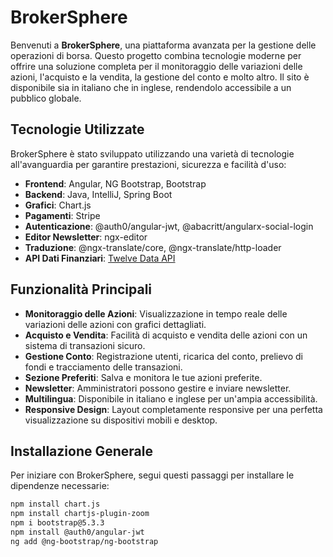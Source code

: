 # BrokerSphere

Benvenuti a **BrokerSphere**, una piattaforma avanzata per la gestione delle operazioni di borsa. Questo progetto combina tecnologie moderne per offrire una soluzione completa per il monitoraggio delle variazioni delle azioni, l'acquisto e la vendita, la gestione del conto e molto altro. Il sito è disponibile sia in italiano che in inglese, rendendolo accessibile a un pubblico globale.

## Tecnologie Utilizzate
BrokerSphere è stato sviluppato utilizzando una varietà di tecnologie all'avanguardia per garantire prestazioni, sicurezza e facilità d'uso:

- **Frontend**: Angular, NG Bootstrap, Bootstrap
- **Backend**: Java, IntelliJ, Spring Boot
- **Grafici**: Chart.js
- **Pagamenti**: Stripe
- **Autenticazione**: @auth0/angular-jwt, @abacritt/angularx-social-login
- **Editor Newsletter**: ngx-editor
- **Traduzione**: @ngx-translate/core, @ngx-translate/http-loader
- **API Dati Finanziari**: [Twelve Data API](https://rapidapi.com/it/twelve-data1-twelve-data-default/api/twelve-data1/)

## Funzionalità Principali
- **Monitoraggio delle Azioni**: Visualizzazione in tempo reale delle variazioni delle azioni con grafici dettagliati.
- **Acquisto e Vendita**: Facilità di acquisto e vendita delle azioni con un sistema di transazioni sicuro.
- **Gestione Conto**: Registrazione utenti, ricarica del conto, prelievo di fondi e tracciamento delle transazioni.
- **Sezione Preferiti**: Salva e monitora le tue azioni preferite.
- **Newsletter**: Amministratori possono gestire e inviare newsletter.
- **Multilingua**: Disponibile in italiano e inglese per un'ampia accessibilità.
- **Responsive Design**: Layout completamente responsive per una perfetta visualizzazione su dispositivi mobili e desktop.

## Installazione Generale
Per iniziare con BrokerSphere, segui questi passaggi per installare le dipendenze necessarie:

```bash
npm install chart.js 
npm install chartjs-plugin-zoom
npm i bootstrap@5.3.3
npm install @auth0/angular-jwt
ng add @ng-bootstrap/ng-bootstrap
